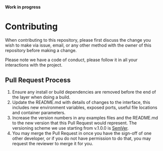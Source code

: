 **Work in progress**

# Contributing

When contributing to this repository, please first discuss the change you wish to make via issue, email, or any other method with the owner of this repository before making a change. 

Please note we have a code of conduct, please follow it in all your interactions with the project.

## Pull Request Process

1. Ensure any install or build dependencies are removed before the end of the layer when doing a build.
2. Update the README.md with details of changes to the interface, this includes new environment variables, exposed ports, useful file locations and container parameters.
3. Increase the version numbers in any examples files and the README.md to the new version that this Pull Request would represent. The versioning scheme we use starting from v.1.0.0 is [SemVer](http://semver.org/). 
4. You may merge the Pull Request in once you have the sign-off of one other developer, or if you do not have permission to do that, you may request the reviewer to merge it for you.
